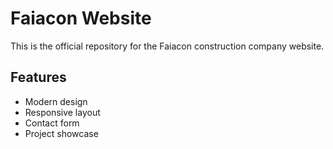 # Faiacon Website

This is the official repository for the Faiacon construction company website.

## Features
- Modern design
- Responsive layout
- Contact form
- Project showcase
